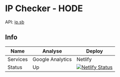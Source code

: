 # IP Checker - HODE

API: [ip.sb](https://ip.sb/api/)


## Info

|    Name    |       Analyse      |    Deploy  |
|    ----    |        ----        |     ----   |
|  Services  |  Google Analytics  |    Netlify |
|   Status   |         Up         | [![Netlify Status](https://api.netlify.com/api/v1/badges/69136815-89d5-47e2-a1b4-561a0b2b46c7/deploy-status)](https://app.netlify.com/sites/ip-hode-uk/deploys) |
